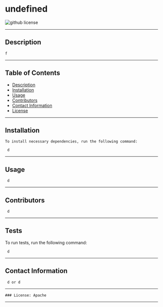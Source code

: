 
  # undefined  
  ![github license](https://img.shields.io/badge/license-Apache-blue)
***
 
  ## Description

    f
***

  ## Table of Contents

  * [Description](#description)
  * [Installation](#installation)
  * [Usage](#use)
  * [Contributors](#contributors)
  * [Contact Information](#email)
  * [License](#license)
***

  ## Installation

    To install necessary dependencies, run the following command:
  
     d
***
  ## Usage

     d
***
  ## Contributors

     d
***
  ## Tests

  To run tests, run the following command:
  
     d
  
***
  ## Contact Information

     d or d
***
    ### License: Apache
***  

